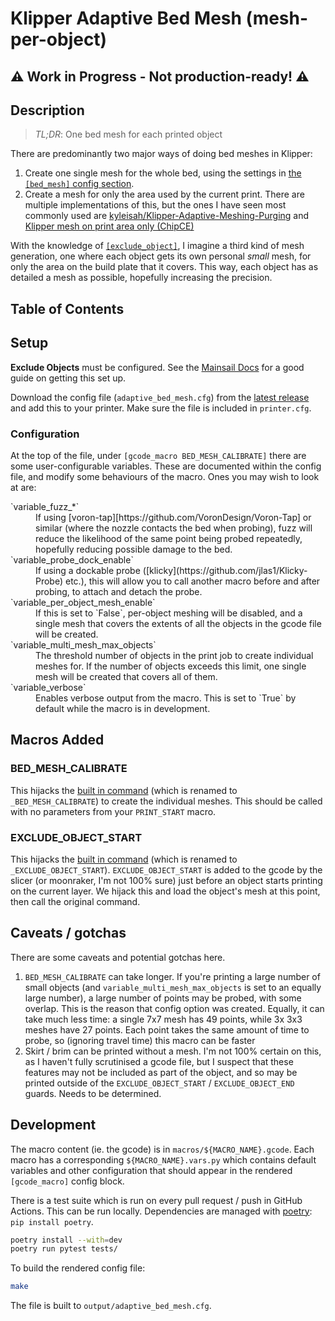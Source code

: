 # Klipper Adaptive Bed Mesh (mesh-per-object)

## ⚠️ Work in Progress - Not production-ready! ⚠️

## Description

> *TL;DR*: One bed mesh for each printed object

There are predominantly two major ways of doing bed meshes in Klipper:

1. Create one single mesh for the whole bed, using the settings in [the `[bed_mesh]` config section](https://www.klipper3d.org/Bed_Mesh.html).
2. Create a mesh for only the area used by the current print. There are multiple implementations of this, but the ones I have seen most commonly used are [kyleisah/Klipper-Adaptive-Meshing-Purging](https://github.com/kyleisah/Klipper-Adaptive-Meshing-Purging) and [Klipper mesh on print area only (ChipCE)](https://gist.github.com/ChipCE/95fdbd3c2f3a064397f9610f915f7d02)

With the knowledge of [`[exclude_object]`](https://www.klipper3d.org/Exclude_Object.html), I imagine a third kind of mesh generation, one where each object gets its own personal *small* mesh, for only the area on the build plate that it covers. This way, each object has as detailed a mesh as possible, hopefully increasing the precision.

## Table of Contents
<!-- START doctoc -->
<!-- END doctoc -->

## Setup

**Exclude Objects** must be configured. See the [Mainsail Docs](https://docs.mainsail.xyz/features/exclude_objects) for a good guide on getting this set up.

Download the config file (`adaptive_bed_mesh.cfg`) from the [latest release](https://github.com/whi-tw/klipper-adaptive-mesh/releases/) and add this to your printer. Make sure the file is included in `printer.cfg`.

### Configuration

At the top of the file, under `[gcode_macro BED_MESH_CALIBRATE]` there are some user-configurable variables. These are documented within the config file, and modify some behaviours of the macro. Ones you may wish to look at are:

<dl>
 <dt>`variable_fuzz_*`</dt>
 <dd>If using [voron-tap][https://github.com/VoronDesign/Voron-Tap] or similar (where the nozzle contacts the bed when probing), fuzz will reduce the likelihood of the same point being probed repeatedly, hopefully reducing possible damage to the bed.</dd>
 <dt>`variable_probe_dock_enable`</dt>
 <dd>If using a dockable probe ([klicky](https://github.com/jlas1/Klicky-Probe) etc.), this will allow you to call another macro before and after probing, to attach and detach the probe.</dd>
 <dt>`variable_per_object_mesh_enable`</dt>
 <dd>If this is set to `False`, per-object meshing will be disabled, and a single mesh that covers the extents of all the objects in the gcode file will be created.</dd>
 <dt>`variable_multi_mesh_max_objects`</dt>
 <dd>The threshold number of objects in the print job to create individual meshes for. If the number of objects exceeds this limit, one single mesh will be created that covers all of them.</dd>
 <dt>`variable_verbose`</dt>
 <dd>Enables verbose output from the macro. This is set to `True` by default while the macro is in development.</dd>
</dl>

## Macros Added

### BED_MESH_CALIBRATE

This hijacks the [built in command](https://www.klipper3d.org/G-Codes.html#bed_mesh_calibrate) (which is renamed to `_BED_MESH_CALIBRATE`) to create the individual meshes. This should be called with no parameters from your `PRINT_START` macro.

### EXCLUDE_OBJECT_START

This hijacks the [built in command](https://www.klipper3d.org/G-Codes.html#exclude_object_start) (which is renamed to `_EXCLUDE_OBJECT_START`).
`EXCLUDE_OBJECT_START` is added to the gcode by the slicer (or moonraker, I'm not 100% sure) just before an object starts printing on the current layer. We hijack this and load the object's mesh at this point, then call the original command.

## Caveats / gotchas

There are some caveats and potential gotchas here.

1. `BED_MESH_CALIBRATE` can take longer. If you're printing a large number of small objects (and `variable_multi_mesh_max_objects` is set to an equally large number), a large number of points may be probed, with some overlap. This is the reason that config option was created.  Equally, it can take much less time: a single 7x7 mesh has 49 points, while 3x 3x3 meshes have 27 points. Each point takes the same amount of time to probe, so (ignoring travel time) this macro can be faster
2. Skirt / brim can be printed without a mesh. I'm not 100% certain on this, as I haven't fully scrutinised a gcode file, but I suspect that these features may not be included as part of the object, and so may be printed outside of the `EXCLUDE_OBJECT_START` / `EXCLUDE_OBJECT_END` guards. Needs to be determined.

## Development

The macro content (ie. the gcode) is in `macros/${MACRO_NAME}.gcode`. Each macro has a corresponding `${MACRO_NAME}.vars.py` which contains default variables and other configuration that should appear in the rendered `[gcode_macro]` config block.

There is a test suite which is run on every pull request / push in GitHub Actions. This can be run locally. Dependencies are managed with [poetry](https://python-poetry.org/): `pip install poetry`.

```bash
poetry install --with=dev
poetry run pytest tests/
```

To build the rendered config file:

```bash
make
```

The file is built to `output/adaptive_bed_mesh.cfg`.
